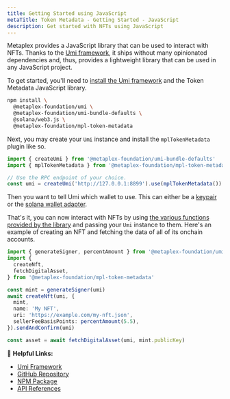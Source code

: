 ```yaml
---
title: Getting Started using JavaScript
metaTitle: Token Metadata - Getting Started - JavaScript
description: Get started with NFTs using JavaScript
---
```


Metaplex provides a JavaScript library that can be used to interact with NFTs. Thanks to the [Umi framework](https://github.com/metaplex-foundation/umi), it ships without many opinionated dependencies and, thus, provides a lightweight library that can be used in any JavaScript project.

To get started, you'll need to [install the Umi framework](https://github.com/metaplex-foundation/umi/blob/main/docs/installation.md) and the Token Metadata JavaScript library.

```sh
npm install \
  @metaplex-foundation/umi \
  @metaplex-foundation/umi-bundle-defaults \
  @solana/web3.js \
  @metaplex-foundation/mpl-token-metadata
```

Next, you may create your `Umi` instance and install the `mplTokenMetadata` plugin like so.

```ts
import { createUmi } from '@metaplex-foundation/umi-bundle-defaults'
import { mplTokenMetadata } from '@metaplex-foundation/mpl-token-metadata'

// Use the RPC endpoint of your choice.
const umi = createUmi('http://127.0.0.1:8899').use(mplTokenMetadata())
```
Then you want to tell Umi which wallet to use. This can either be a [keypair](/umi/connecting-to-umi#connecting-w-a-secret-key) or the [solana wallet adapter](/umi/connecting-to-umi#connecting-w-wallet-adapter).

That's it, you can now interact with NFTs by using [the various functions provided by the library](https://mpl-token-metadata.typedoc.metaplex.com/) and passing your `Umi` instance to them. Here's an example of creating an NFT and fetching the data of all of its onchain accounts.

```ts
import { generateSigner, percentAmount } from '@metaplex-foundation/umi'
import {
  createNft,
  fetchDigitalAsset,
} from '@metaplex-foundation/mpl-token-metadata'

const mint = generateSigner(umi)
await createNft(umi, {
  mint,
  name: 'My NFT',
  uri: 'https://example.com/my-nft.json',
  sellerFeeBasisPoints: percentAmount(5.5),
}).sendAndConfirm(umi)

const asset = await fetchDigitalAsset(umi, mint.publicKey)
```

🔗 **Helpful Links:**

- [Umi Framework](https://github.com/metaplex-foundation/umi)
- [GitHub Repository](https://github.com/metaplex-foundation/mpl-token-metadata)
- [NPM Package](https://www.npmjs.com/package/@metaplex-foundation/mpl-token-metadata)
- [API References](https://mpl-token-metadata.typedoc.metaplex.com/)
